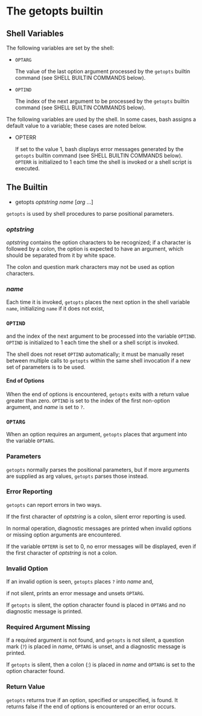 # The getopts builtin

## Shell Variables

The following variables are set by the shell:

-   `OPTARG`

    The value of the last option argument processed by the `getopts`
    builtin command (see SHELL BUILTIN COMMANDS below).
              
-   `OPTIND`
       
    The index of the next argument to be processed by the `getopts`
    builtin command (see SHELL BUILTIN COMMANDS below).

The following variables are used by the shell.  In some cases, bash
assigns a default value to a variable; these cases are noted below.

-   OPTERR

    If set to the value 1, bash displays error messages generated by
    the `getopts` builtin command (see SHELL BUILTIN COMMANDS below).
    `OPTERR` is initialized to 1 each time the shell is invoked or a
    shell script is executed.

## The Builtin

-   getopts _optstring_ _name_ [_arg_ ...]

`getopts` is used by shell procedures to parse positional
parameters.

### _optstring_

_optstring_ contains the option characters to be recognized; if a
character is followed by a colon, the option is expected to have
an argument, which should be separated from it by white space.

The colon and question mark characters may not be used as option
characters.

### _name_

Each time it is invoked, `getopts` places the next option in the
shell variable `name`, initializing `name` if it does not exist,

### `OPTIND`

and the index of the next argument to be processed into the
variable `OPTIND`.  `OPTIND` is initialized to 1 each time the
shell or a shell script is invoked.

The shell does not reset `OPTIND` automatically; it must be manually
reset between multiple calls to `getopts` within the same shell
invocation if a new set of parameters is to be used.

#### End of Options

When the end of options is encountered, `getopts` exits with a
return value greater than zero.  `OPTIND` is set to the index of
the first non-option argument, and _name_ is set to `?`.

### `OPTARG`

When an option requires an argument, `getopts` places that argument
into the variable `OPTARG`.

### Parameters

`getopts` normally parses the positional parameters, but if more
arguments are supplied as arg values, `getopts` parses those
instead.

### Error Reporting

`getopts` can report errors in two ways.

If the first character of _optstring_ is a colon, silent error
reporting is used.

In normal operation, diagnostic messages are printed when invalid
options or missing option arguments are encountered.

If the variable `OPTERR` is set to 0, no error messages will be
displayed, even if the first character of _optstring_ is not a colon.

### Invalid Option

If an invalid option is seen, `getopts` places `?`  into _name_
and,

if not silent, prints an error message and unsets `OPTARG`.

If `getopts` is silent, the option character found is placed in
`OPTARG` and no diagnostic message is printed.

### Required Argument Missing

If a required argument is not found, and `getopts` is not silent, a
question mark (`?`) is placed in _name_, `OPTARG` is unset, and a
diagnostic message is printed.

If `getopts` is silent, then a colon (:) is placed in _name_ and
`OPTARG` is set to the option character found.

### Return Value

`getopts` returns true if an option, specified or unspecified, is
found.  It returns false if the end of options is encountered or
an error occurs.

